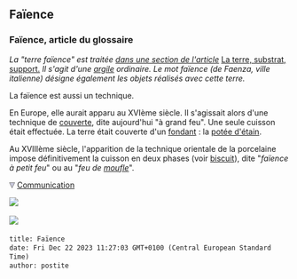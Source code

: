 ## Faïence
### Faïence, article du glossaire
 _La "terre faïence" est traitée [dans une section de l'article](terressupports.html#lafaience)_ [La terre, substrat, support.](terressupports.html#lafaience) _Il s'agit d'une [argile](argile.html) ordinaire. Le mot faïence (de Faenza, ville italienne) désigne également les objets réalisés avec cette terre._

La faïence est aussi un technique.

En Europe, elle aurait apparu au XVIème siècle. Il s'agissait alors d'une technique de [couverte](couverte.html), dite aujourd'hui "à grand feu". Une seule cuisson était effectuée. La terre était couverte d'un [fondant](fondant.html) : la [potée d'étain](poteedetain.html).

Au XVIIIème siècle, l'apparition de la technique orientale de la porcelaine impose définitivement la cuisson en deux phases (voir [biscuit](biscuit.html)), dite "_faïence à petit feu_" ou au "_feu de [moufle](moufle.html)_".



![](images/flechebas.gif) [Communication](http://www.artrealite.com/annonceurs.htm) 

[![](https://cbonvin.fr/sites/regie.artrealite.com/visuels/campagne1.png)](index-2.html#20131014)

![](https://cbonvin.fr/sites/regie.artrealite.com/visuels/campagne2.png)
```
title: Faïence
date: Fri Dec 22 2023 11:27:03 GMT+0100 (Central European Standard Time)
author: postite
```
